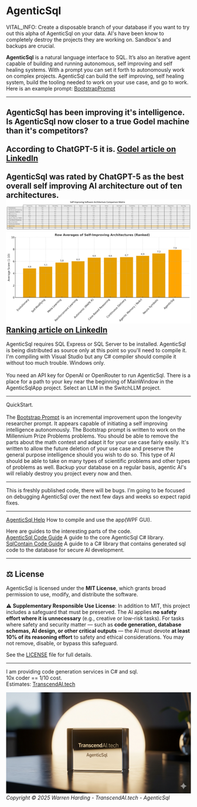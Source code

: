 # AgenticSql

VITAL_INFO:
Create a disposable branch of your database if you want to try out this alpha of AgenticSql on your data. AI's have been know to completely destroy the projects they are working on. Sandbox's and backups are crucial.

**AgenticSql** is a natural language interface to SQL. It’s also an iterative agent capable of building and running autonomous, self improving and self healing systems. With a prompt you can set it forth to autonomously work on complex projects. AgenticSql can build the self improving, self healing system, build the tooling needed to work on your use case, and go to work. Here is an example prompt: [BootstrapPrompt](Prompts/Bootstrap.txt)

---
AgenticSql has been improving it's intelligence. Is AgenticSql now closer to a true Godel machine than it's competitors?</br>
</br>
According to ChatGPT-5 it is. [Godel article on LinkedIn](https://www.linkedin.com/pulse/step-closer-self-improving-godel-machine-transcendai-tech-9tigc) </br>
</br>
AgenticSql was rated by ChatGPT-5 as the best overall self improving AI architecture out of ten architectures.</br>
![Compare](Compare.png)</br>
![Ranked](Ranked.png)</br>
[Ranking article on LinkedIn](https://www.linkedin.com/pulse/ten-self-improving-software-architectures-transcendai-tech-07xfc/)</br>
---

AgenticSql requires SQL Express or SQL Server to be installed. AgenticSql is being distributed as source only at this point so you'll need to compile it. I'm compiling with Visual Studio but any C# compiler should compile it without too much trouble. Windows only.</br>
</br>
You need an API key for OpenAI or OpenRouter to run AgenticSql. There is a place for a path to your key near the beginning of MainWindow in the AgenticSqlApp project. Select an LLM in the SwitchLLM project.

---

QuickStart.</br>
</br>
The [Bootstrap Prompt](Prompts/Bootstrap.txt) is an incremental improvement upon the longevity researcher prompt. It appears capable of initiating a self improving intelligence autonomously. The Bootstrap prompt is written to work on the Millennium Prize Problems problems. You should be able to remove the parts about the math contest and adapt it for your use case fairly easily. It's written to allow the future deletion of your use case and preserve the general purpose intelligence should you wish to do so. This type of AI should be able to take on many types of scientific problems and other types of problems as well. Backup your database on a regular basis, agentic AI's will reliably destroy you project every now and then.</br>

---

This is freshly published code, there will be bugs. I'm going to be focused on debugging AgenticSql over the next few days and weeks so expect rapid fixes.

---

[AgenticSql Help](AgenticSqlHelp.md) How to compile and use the app(WPF GUI).

Here are guides to the interesting parts of the code.</br>
[AgenticSql Code Guide](AgenticSqlCodeGuide.md) A guide to the core AgenticSql C# library.</br>
[SqlContain Code Guide](SqlContainCodeGuide.md) A guide to a C# library that contains generated sql code to the database for secure AI development.

---

## ⚖️ License

AgenticSql is licensed under the **MIT License**, which grants broad permission to use, modify, and distribute the software.

⚠️ **Supplementary Responsible Use License**:
In addition to MIT, this project includes a safeguard that must be preserved. The AI applies **no safety effort where it is unnecessary** (e.g., creative or low-risk tasks). For tasks where safety and security matter — such as **code generation, database schemas, AI design, or other critical outputs** — the AI must devote **at least 10% of its reasoning effort** to safety and ethical considerations. You may not remove, disable, or bypass this safeguard.

See the [LICENSE](License.txt) file for full details.

---
I am providing code generation services in C# and sql.</br>
10x coder == 1/10 cost.</br>
Estimates: [TranscendAI.tech](https://TranscendAI.tech)

![Footer Logo](agenticsql.jpg)
*Copyright © 2025 Warren Harding - TranscendAI.tech - AgenticSql*

